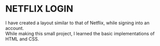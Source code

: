 # NETFLIX LOGIN
I have created a layout similar to that of Netflix, while signing into an account. 
<br/>
While making this small project, I learned the basic implementations of HTML and CSS.
<br/>
